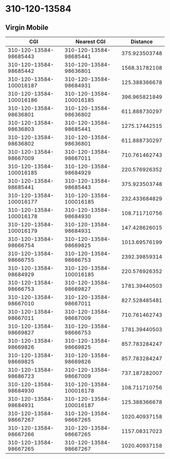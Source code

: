 # 310-120-13584
## Virgin Mobile


| CGI | Nearest CGI | Distance |
|-----|-------------|----------|
| 310-120-13584-98685443 | 310-120-13584-98685441 | 375.923503748 |
| 310-120-13584-98685442 | 310-120-13584-98636801 | 1568.31782108 |
| 310-120-13584-100016187 | 310-120-13584-98684931 | 125.388366678 |
| 310-120-13584-100016186 | 310-120-13584-100016185 | 396.965821849 |
| 310-120-13584-98636801 | 310-120-13584-98636802 | 611.888730297 |
| 310-120-13584-98636803 | 310-120-13584-98685441 | 1275.17442515 |
| 310-120-13584-98636802 | 310-120-13584-98636801 | 611.888730297 |
| 310-120-13584-98667009 | 310-120-13584-98667011 | 710.761462743 |
| 310-120-13584-100016185 | 310-120-13584-98684929 | 220.576926352 |
| 310-120-13584-98685441 | 310-120-13584-98685443 | 375.923503748 |
| 310-120-13584-100016177 | 310-120-13584-100016185 | 232.433684829 |
| 310-120-13584-100016178 | 310-120-13584-98684930 | 108.711710756 |
| 310-120-13584-100016179 | 310-120-13584-98684931 | 147.428626015 |
| 310-120-13584-98666754 | 310-120-13584-98669825 | 1013.69576199 |
| 310-120-13584-98666755 | 310-120-13584-98666753 | 2392.39859314 |
| 310-120-13584-98684929 | 310-120-13584-100016185 | 220.576926352 |
| 310-120-13584-98666753 | 310-120-13584-98669827 | 1781.39440503 |
| 310-120-13584-98667010 | 310-120-13584-98667011 | 827.528485481 |
| 310-120-13584-98667011 | 310-120-13584-98667009 | 710.761462743 |
| 310-120-13584-98669827 | 310-120-13584-98666753 | 1781.39440503 |
| 310-120-13584-98669826 | 310-120-13584-98669825 | 857.783284247 |
| 310-120-13584-98669825 | 310-120-13584-98669826 | 857.783284247 |
| 310-120-13584-98686723 | 310-120-13584-98667009 | 737.187282007 |
| 310-120-13584-98684930 | 310-120-13584-100016178 | 108.711710756 |
| 310-120-13584-98684931 | 310-120-13584-100016187 | 125.388366678 |
| 310-120-13584-98667267 | 310-120-13584-98667265 | 1020.40937158 |
| 310-120-13584-98667266 | 310-120-13584-98667265 | 1157.08317023 |
| 310-120-13584-98667265 | 310-120-13584-98667267 | 1020.40937158 |
